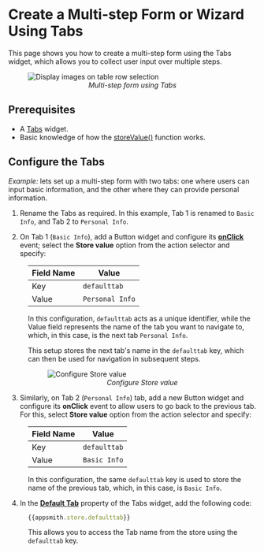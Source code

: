 # Create a Multi-step Form or Wizard Using Tabs

This page shows you how to create a multi-step form using the Tabs widget, which allows you to collect user input over multiple steps.


<figure>
  <img src="/img/tabs-nav.gif" style= {{width:"700px", height:"auto"}} alt="Display images on table row selection"/>
  <figcaption align = "center"><i>Multi-step form using Tabs</i></figcaption>
</figure>

## Prerequisites

* A [Tabs](/reference/widgets/tabs) widget.
* Basic knowledge of how the [storeValue()](/reference/appsmith-framework/widget-actions/store-value) function works.


## Configure the Tabs

*Example:* lets set up a multi-step form with two tabs: one where users can input basic information, and the other where they can provide personal information.

1. Rename the Tabs as required. In this example, Tab 1 is renamed to `Basic Info`, and Tab 2 to `Personal Info`. 

2. On Tab 1 (`Basic Info`), add a Button widget and configure its [**onClick**](/reference/widgets/button#onclick) event; select the **Store value** option from the action selector and specify:
   
<dd>


| Field Name	| Value    	|
|-------	|---------------	|
| Key   	| `defaulttab`   	|
| Value 	| `Personal Info` 	|


In this configuration, `defaulttab` acts as a unique identifier, while the Value field represents the name of the tab you want to navigate to, which, in this case, is the next tab `Personal Info`. 

This setup stores the next tab's name in the `defaulttab` key, which can then be used for navigation in subsequent steps.













<figure>
  <img src="/img/tabs-next.png" style= {{width:"530px", height:"auto"}} alt="Configure Store value"/>
  <figcaption align = "center"><i>Configure Store value</i></figcaption>
</figure>


</dd>


3. Similarly, on Tab 2 (`Personal Info`) tab, add a new Button widget and configure its **onClick** event to allow users to go back to the previous tab. For this, select **Store value** option from the action selector and specify:
   
<dd>

| Field Name	| Value    	|
|-------	|---------------	|
| Key   	| `defaulttab`   	|
| Value 	| `Basic Info` 	|

In this configuration, the same `defaulttab` key is used to store the name of the previous tab, which, in this case, is `Basic Info`.


</dd>



4. In the [**Default Tab**](/reference/widgets/tabs#default-tab-string) property of the Tabs widget, add the following code:

<dd>

```js
{{appsmith.store.defaulttab}}
```

This allows you to access the Tab name from the store using the `defaulttab` key.

</dd>

